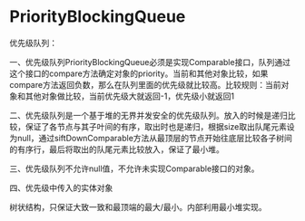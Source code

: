 # PriorityBlockingQueue

优先级队列：

一、优先级队列PriorityBlockingQueue必须是实现Comparable接口，队列通过这个接口的compare方法确定对象的priority。当前和其他对象比较，如果compare方法返回负数，那么在队列里面的优先级就比较高。比较规则：当前对象和其他对象做比较，当前优先级大就返回-1，优先级小就返回1


二、优先级队列是一个基于堆的无界并发安全的优先级队列。放入的时候是递归比较，保证了各节点与其子叶间的有序，取出时也是递归，根据size取出队尾元素设为null，通过siftDownComparable方法从最顶层的节点开始往底层比较各子树间的有序行，最后将取出的队尾元素比较放入，保证了最小堆。

三、优先级队列不允许null值，不允许未实现Comparable接口的对象。

四、优先级中传入的实体对象



树状结构，只保证大致一致和最顶端的最大/最小。内部利用最小堆实现。